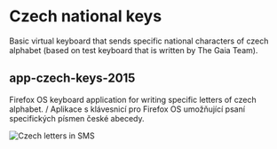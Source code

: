 Czech national keys
===
Basic virtual keyboard that sends specific national characters of czech alphabet (based on test keyboard that is written by The Gaia Team).

app-czech-keys-2015
---
Firefox OS keyboard application for writing specific letters of czech alphabet. / Aplikace s klávesnicí pro Firefox OS umožňující psaní specifických písmen české abecedy.

![Czech letters in SMS](https://db.tt/LMOzB3UY)
